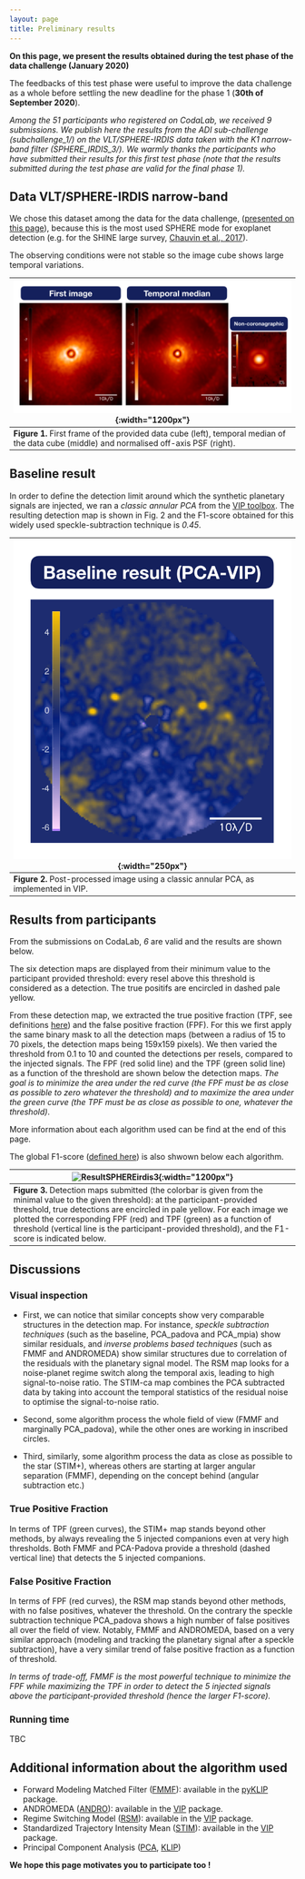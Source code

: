 ```yaml
---
layout: page
title: Preliminary results
---
```


**On this page, we present the results obtained during the test phase of the data challenge (January 2020)** 

The feedbacks of this test phase were useful to improve the data challenge as a whole before settling the new deadline for the phase 1 (**30th of September 2020**). 

*Among the 51 participants who registered on CodaLab, we received 9 submissions. 
We publish here the results from the ADI sub-challenge (subchallenge_1/) on the VLT/SPHERE-IRDIS data taken with the K1 narrow-band filter (SPHERE_IRDIS_3/). 
We warmly thanks the participants who have submitted their results for this first test phase (note that the results submitted during the test phase are valid for the final phase 1).*


## Data VLT/SPHERE-IRDIS narrow-band
We chose this dataset among the data for the data challenge, ([presented on this page](https://exoplanet-imaging-challenge.github.io/datasets/)), because this is the most used SPHERE mode for exoplanet detection (e.g. for the SHINE large survey, [Chauvin et al., 2017](https://ui.adsabs.harvard.edu/abs/2017sf2a.conf..331C/abstract)). 

The observing conditions were not stable so the image cube shows large temporal variations.

| ![DataSPHEREirdis3](img/Info_inputdata.png){:width="1200px"} |
|---|
| **Figure 1.** First frame of the provided data cube (left), temporal median of the data cube (middle) and normalised off-axis PSF (right). |


## Baseline result

In order to define the detection limit around which the synthetic planetary signals are injected, we ran a *classic annular PCA* from the [VIP toolbox](https://vip.readthedocs.io/en/latest/#). The resulting detection map is shown in Fig. 2 and the F1-score obtained for this widely used speckle-subtraction technique is *0.45*. 

| ![BaselineSPHEREirdis3](img/Baseline_result.png){:width="250px"} |
|---|
| **Figure 2.** Post-processed image using a classic annular PCA, as implemented in VIP. |


## Results from participants

From the submissions on CodaLab, *6* are valid and the results are shown below. 

The six detection maps are displayed from their minimum value to the participant provided threshold: every resel above this threshold is considered as a detection. The true positifs are encircled in dashed pale yellow. 

From these detection map, we extracted the true positive fraction (TPF, see definitions [here](https://exoplanet-imaging-challenge.github.io/metrics/)) and the false positive fraction (FPF). For this we first apply the same binary mask to all the detection maps (between a radius of 15 to 70 pixels, the detection maps being 159x159 pixels). We then varied the threshold from 0.1 to 10 and counted the detections per resels, compared to the injected signals. The FPF (red solid line) and the TPF (green solid line) as a function of the threshold are shown below the detection maps. *The goal is to minimize the area under the red curve (the FPF must be as close as possible to zero whatever the threshold) and to maximize the area under the green curve (the TPF must be as close as possible to one, whatever the threshold)*.

More information about each algorithm used can be find at the end of this page.

The global F1-score ([defined here](https://exoplanet-imaging-challenge.github.io/metrics/)) is also shwown below each algorithm.

| ![ResultSPHEREirdis3](img/DataChallenge_sphere3.png){:width="1200px"} |
|---|
| **Figure 3.** Detection maps submitted (the colorbar is given from the minimal value to the given threshold): at the participant-provided threshold, true detections are encircled in pale yellow. For each image we plotted the corresponding FPF (red) and TPF (green) as a function of threshold (vertical line is the participant-provided threshold),  and the F1-score is indicated below. |


## Discussions

### Visual inspection

* First, we can notice that similar concepts show very comparable structures in the detection map. For instance, *speckle subtraction techniques* (such as  the baseline, PCA_padova and PCA_mpia) show similar residuals, and *inverse problems based techniques* (such as FMMF and ANDROMEDA) show similar structures due to correlation of the residuals with the planetary signal model. The RSM map looks for a noise-planet regime switch along the temporal axis, leading to high signal-to-noise ratio. The STIM-ca map combines the PCA subtracted data by taking into account the temporal statistics of the residual noise to optimise the signal-to-noise ratio. 

* Second, some algorithm process the whole field of view (FMMF and marginally PCA_padova), while the other ones are working in inscribed circles.

* Third, similarly, some algorithm process the data as close as possible to the star (STIM+), whereas others are starting at larger angular separation (FMMF), depending on the concept behind (angular subtraction etc.)


### True Positive Fraction

In terms of TPF (green curves), the STIM+ map stands beyond other methods, by always revealing the 5 injected companions even at very high thresholds. 
Both FMMF and PCA-Padova provide a threshold (dashed vertical line) that detects the 5 injected companions.

### False Positive Fraction

In terms of FPF (red curves), the RSM map stands beyond other methods, with no false positives, whatever the threshold. 
On the contrary the speckle subtraction technique PCA_padova shows a high number of false positives all over the field of view. 
Notably, FMMF and ANDROMEDA, based on a very similar approach (modeling and tracking the planetary signal after a speckle subtraction), have a very similar trend of false positive fraction as a function of threshold.

*In terms of trade-off, FMMF is the most powerful technique to minimize the FPF while maximizing the TPF in order to detect the 5 injected signals above the participant-provided threshold (hence the larger F1-score).*

### Running time 

TBC


## Additional information about the algorithm used

* Forward Modeling Matched Filter ([FMMF](https://ui.adsabs.harvard.edu/abs/2017ApJ...842...14R/abstract)): available in the [pyKLIP](https://pyklip.readthedocs.io/en/latest/) package.
* ANDROMEDA ([ANDRO](https://ui.adsabs.harvard.edu/abs/2015A%26A...582A..89C/abstract)): available in the [VIP](https://pyklip.readthedocs.io/en/latest/) package. 
* Regime Switching Model ([RSM](https://ui.adsabs.harvard.edu/abs/2020A%26A...633A..95D/abstract)): available in the [VIP](https://pyklip.readthedocs.io/en/latest/) package.
* Standardized Trajectory Intensity Mean ([STIM](https://ui.adsabs.harvard.edu/abs/2019MNRAS.487.2262P/abstract)): available in the [VIP](https://pyklip.readthedocs.io/en/latest/) package.
* Principal Component Analysis ([PCA](https://ui.adsabs.harvard.edu/abs/2012MNRAS.427..948A/abstract), [KLIP](https://ui.adsabs.harvard.edu/abs/2012ApJ...755L..28S/abstract))


**We hope this page motivates you to participate too !**

